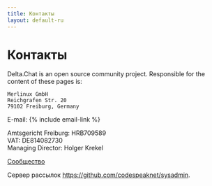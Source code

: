 ```yaml
---
title: Контакты
layout: default-ru
---
```




<!-- GENERATED FILE -- DO NOT EDIT -->



# Контакты

Delta.Chat is an open source community project. Responsible for the content of these pages is:

    Merlinux GmbH
    Reichgrafen Str. 20
    79102 Freiburg, Germany

E-mail: {% include email-link %}

Amtsgericht Freiburg: HRB709589  
VAT: DE814082730  
Managing Director: Holger Krekel

[Сообщество](contribute)

Сервер рассылок <https://github.com/codespeaknet/sysadmin>.
